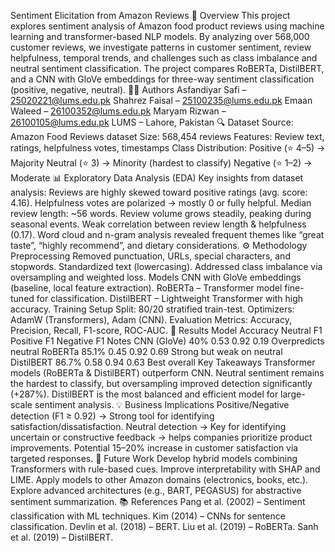 Sentiment Elicitation from Amazon Reviews
📌 Overview
This project explores sentiment analysis of Amazon food product reviews using machine learning and transformer-based NLP models. By analyzing over 568,000 customer reviews, we investigate patterns in customer sentiment, review helpfulness, temporal trends, and challenges such as class imbalance and neutral sentiment classification.
The project compares RoBERTa, DistilBERT, and a CNN with GloVe embeddings for three-way sentiment classification (positive, negative, neutral).
👨‍💻 Authors
Asfandiyar Safi – 25020221@lums.edu.pk
Shahrez Faisal – 25100235@lums.edu.pk
Emaan Waleed – 26100352@lums.edu.pk
Maryam Rizwan – 26100105@lums.edu.pk
LUMS – Lahore, Pakistan
🔍 Dataset
Source: Amazon Food Reviews dataset
Size: 568,454 reviews
Features: Review text, ratings, helpfulness votes, timestamps
Class Distribution:
Positive (⭐ 4–5) → Majority
Neutral (⭐ 3) → Minority (hardest to classify)
Negative (⭐ 1–2) → Moderate
📊 Exploratory Data Analysis (EDA)
Key insights from dataset analysis:
Reviews are highly skewed toward positive ratings (avg. score: 4.16).
Helpfulness votes are polarized → mostly 0 or fully helpful.
Median review length: ~56 words.
Review volume grows steadily, peaking during seasonal events.
Weak correlation between review length & helpfulness (0.17).
Word cloud and n-gram analysis revealed frequent themes like “great taste”, “highly recommend”, and dietary considerations.
⚙️ Methodology
Preprocessing
Removed punctuation, URLs, special characters, and stopwords.
Standardized text (lowercasing).
Addressed class imbalance via oversampling and weighted loss.
Models
CNN with GloVe embeddings (baseline, local feature extraction).
RoBERTa – Transformer model fine-tuned for classification.
DistilBERT – Lightweight Transformer with high accuracy.
Training Setup
Split: 80/20 stratified train-test.
Optimizers: AdamW (Transformers), Adam (CNN).
Evaluation Metrics: Accuracy, Precision, Recall, F1-score, ROC-AUC.
🚀 Results
Model	Accuracy	Neutral F1	Positive F1	Negative F1	Notes
CNN (GloVe)	40%	0.53	0.92	0.19	Overpredicts neutral
RoBERTa	85.1%	0.45	0.92	0.69	Strong but weak on neutral
DistilBERT	86.7%	0.58	0.94	0.63	Best overall
Key Takeaways
Transformer models (RoBERTa & DistilBERT) outperform CNN.
Neutral sentiment remains the hardest to classify, but oversampling improved detection significantly (+287%).
DistilBERT is the most balanced and efficient model for large-scale sentiment analysis.
💡 Business Implications
Positive/Negative detection (F1 ≥ 0.92) → Strong tool for identifying satisfaction/dissatisfaction.
Neutral detection → Key for identifying uncertain or constructive feedback → helps companies prioritize product improvements.
Potential 15–20% increase in customer satisfaction via targeted responses.
🔮 Future Work
Develop hybrid models combining Transformers with rule-based cues.
Improve interpretability with SHAP and LIME.
Apply models to other Amazon domains (electronics, books, etc.).
Explore advanced architectures (e.g., BART, PEGASUS) for abstractive sentiment summarization.
📚 References
Pang et al. (2002) – Sentiment classification with ML techniques.
Kim (2014) – CNNs for sentence classification.
Devlin et al. (2018) – BERT.
Liu et al. (2019) – RoBERTa.
Sanh et al. (2019) – DistilBERT.
